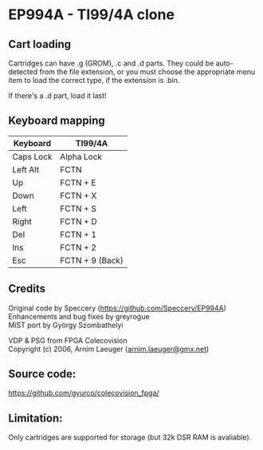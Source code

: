 # EP994A - TI99/4A clone

## Cart loading

Cartridges can have .g (GROM), .c and .d parts. They could be auto-detected from the file extension,
or you must choose the appropriate menu item to load the correct type, if the extension is .bin.

If there's a .d part, load it last!

## Keyboard mapping
|  Keyboard | TI99/4A    |
|-----------|------------|
|Caps Lock  | Alpha Lock |
|Left Alt   | FCTN       |
| Up        | FCTN + E   |
| Down      | FCTN + X   |
| Left      | FCTN + S   |
| Right     | FCTN + D   |
| Del       | FCTN + 1   |
| Ins       | FCTN + 2   |
| Esc       | FCTN + 9 (Back) |

## Credits
Original code by Speccery (https://github.com/Speccery/EP994A)  
Enhancements and bug fixes by greyrogue  
MiST port by György Szombathelyi

VDP & PSG from FPGA Colecovision  
Copyright (c) 2006, Arnim Laeuger (arnim.laeuger@gmx.net)

## Source code:
https://github.com/gyurco/colecovision_fpga/

## Limitation:
Only cartridges are supported for storage (but 32k DSR RAM is avaliable).

